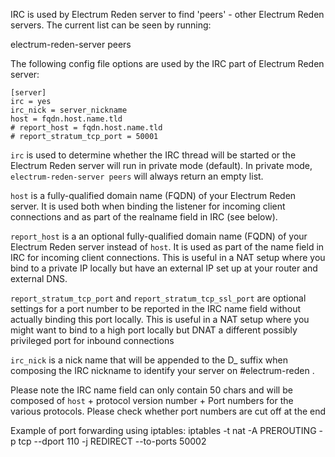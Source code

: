 IRC is used by Electrum Reden server to find 'peers' - other Electrum Reden servers. The
current list can be seen by running:

  electrum-reden-server peers

The following config file options are used by the IRC part of Electrum Reden server:

    [server]
    irc = yes
    irc_nick = server_nickname
    host = fqdn.host.name.tld
    # report_host = fqdn.host.name.tld
    # report_stratum_tcp_port = 50001

`irc` is used to determine whether the IRC thread will be started or
the Electrum Reden server will run in private mode (default). In private
mode, `electrum-reden-server peers` will always return an empty list.

`host` is a fully-qualified domain name (FQDN) of your Electrum Reden
server. It is used both when binding the listener for incoming client
connections and as part of the realname field in IRC (see below).

`report_host` is a an optional fully-qualified domain name (FQDN) of
your Electrum Reden server instead of `host`. It is used as part of the name
field in IRC for incoming client connections.  This is useful in a NAT
setup where you bind to a private IP locally but have an external IP
set up at your router and external DNS.

`report_stratum_tcp_port` and `report_stratum_tcp_ssl_port` are
optional settings for a port number to be reported in the IRC name
field without actually binding this port locally. This is useful in a
NAT setup where you might want to bind to a high port locally but DNAT
a different possibly privileged port for inbound connections

`irc_nick` is a nick name that will be appended to the D_ suffix when
composing the IRC nickname to identify your server on #electrum-reden .

Please note the IRC name field can only contain 50 chars and will be
composed of `host` + protocol version number + Port numbers for the
various protocols.  Please check whether port numbers are cut off at
the end


Example of port forwarding using iptables:
iptables -t nat -A PREROUTING -p tcp --dport 110 -j REDIRECT --to-ports 50002


